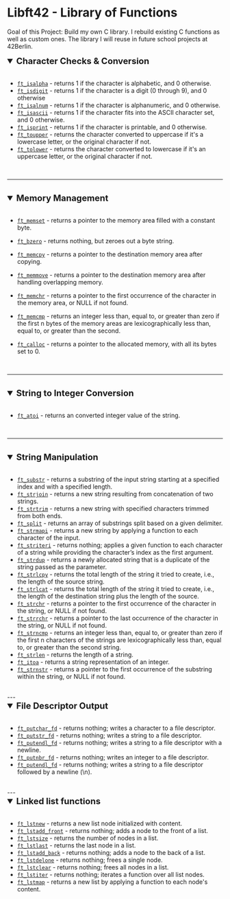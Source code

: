 # Libft42 - Library of Functions

Goal of this Project: Build my own C library. I rebuild existing C functions as well as custom ones. The library I will reuse in future school projects at 42Berlin.  


<details open>
  <summary style= "font-size:20px; font-weight:bold"> Character Checks & Conversion</summary>
<br>

- [`ft_isalpha`](ft_isalpha.c)	-  returns 1 if the character is alphabetic, and 0 otherwise.
- [`ft_isdigit`](ft_isdigit.c)	- returns 1 if the character is a digit (0 through 9), and 0 otherwise
- [`ft_isalnum`](ft_isalnum.c)	- returns 1 if the character is alphanumeric, and 0 otherwise.
- [`ft_isascii`](ft_isascii.c)	- returns 1 if the character fits into the ASCII character set, and 0 otherwise.
- [`ft_isprint`](ft_isprint.c)	- returns 1 if the character is printable, and 0 otherwise.
- [`ft_toupper`](ft_toupper.c)	- returns the character converted to uppercase if it's a lowercase letter, or the original character if not.
- [`ft_tolower`](ft_tolower.c)	-  returns the character converted to lowercase if it's an uppercase letter, or the original character if not.
</details>

<br>

---

<br>

<details open>
  <summary style= "font-size:20px; font-weight:bold"> Memory Management </summary>
<br>

- [`ft_memset`](ft_memset.c)	-  returns a pointer to the memory area filled with a constant byte.
- [`ft_bzero`](ft_bzero.c)	- returns nothing, but zeroes out a byte string.
- [`ft_memcpy`](ft_memcpy.c)	- returns a pointer to the destination memory area after copying.
- [`ft_memmove`](ft_memmove.c)	- returns a pointer to the destination memory area after handling overlapping memory.
- [`ft_memchr`](ft_memchr.c)	- returns a pointer to the first occurrence of the character in the memory area, or NULL if not found.

- [`ft_memcmp`](ft_memcmp.c)	- returns an integer less than, equal to, or greater than zero if the first n bytes of the memory areas are lexicographically less than, equal to, or greater than the second.
- [`ft_calloc`](ft_calloc.c)	-  returns a pointer to the allocated memory, with all its bytes set to 0.
</details>

<br>

---

<br>

<details open>
<br>
  <summary style= "font-size:20px; font-weight:bold"> String to Integer Conversion
</summary>

- [`ft_atoi`](ft_atoi.c)	- returns an converted integer value of the string.
</details>

<br>

---

<br>

<details open>
  <summary style= "font-size:20px; font-weight:bold"> String Manipulation </summary>
<br>

- [`ft_substr`](ft_substr.c)	- returns a substring of the input string starting at a specified index and with a specified length.
- [`ft_strjoin`](ft_strjoin.c)	- returns a new string resulting from concatenation of two strings.
- [`ft_strtrim`](ft_strtrim.c) - returns a new string with specified characters trimmed from both ends.
- [`ft_split`](ft_split.c)	- returns an array of substrings split based on a given delimiter.
- [`ft_strmapi`](ft_strmapi.c)	- returns a new string by applying a function to each character of the input.
- [`ft_striteri`](ft_striteri.c)	- returns nothing; applies a given function to each character of a string while providing the character’s index as the first argument.
- [`ft_strdup`](ft_strdup.c)	- returns a newly allocated string that is a duplicate of the string passed as the parameter.
- [`ft_strlcpy`](ft_strlcpy.c)	- returns the total length of the string it tried to create, i.e., the length of the source string.
- [`ft_strlcat`](ft_strlcat.c)	-  returns the total length of the string it tried to create, i.e., the length of the destination string plus the length of the source.
- [`ft_strchr`](ft_strchr.c)	- returns a pointer to the first occurrence of the character in the string, or NULL if not found.
- [`ft_strrchr`](ft_strrchr.c)	- returns a pointer to the last occurrence of the character in the string, or NULL if not found.
- [`ft_strncmp`](ft_strncmp.c)	- returns an integer less than, equal to, or greater than zero if the first n characters of the strings are lexicographically less than, equal to, or greater than the second string.
- [`ft_strlen`](ft_strlen.c)	- returns the length of a string.
- [`ft_itoa`](ft_itoa.c)	- returns a string representation of an integer.
- [`ft_strnstr`](ft_strnstr.c)	- returns a pointer to the first occurrence of the substring within the string, or NULL if not found.

</details>

<br>
---
<br>

<details open>
  <summary style= "font-size:20px; font-weight:bold"> File Descriptor Output </summary>
<br>

- [`ft_putchar_fd`](ft_putchar_fd.c)	- returns nothing; writes a character to a file descriptor.
- [`ft_putstr_fd`](ft_putstr_fd.c)	- returns nothing; writes a string to a file descriptor.
- [`ft_putendl_fd`](ft_putendl_fd.c)	- returns nothing; writes a string to a file descriptor with a newline.
- [`ft_putnbr_fd`](ft_putnbr_fd.c)	- returns nothing; writes an integer to a file descriptor.
- [`ft_putendl_fd`](ft_putendl_fd.c)	- returns nothing; writes a string to a file descriptor followed by a newline (\n).

</details>

<br>
---

<br>

<details open>
  <summary style= "font-size:20px; font-weight:bold"> Linked list functions </summary>
<br>

- [`ft_lstnew`](ft_lstnew.c)	- returns a new list node initialized with content.
- [`ft_lstadd_front`](ft_lstadd_front.c)	- returns nothing; adds a node to the front of a list.
- [`ft_lstsize`](ft_lstsize.c)	- returns the number of nodes in a list.
- [`ft_lstlast`](ft_lstlast.c)	- returns  the last node in a list.
- [`ft_lstadd_back`](ft_lstadd_back.c)	- returns nothing; adds a node to the back of a list.
- [`ft_lstdelone`](ft_lstdelone.c)	- returns nothing; frees a single node.
- [`ft_lstclear`](ft_lstclear.c)	- returns nothing; frees all nodes in a list.
- [`ft_lstiter`](ft_lstiter.c)	- returns nothing; iterates a function over all list nodes.
- [`ft_lstmap`](ft_lstmap.c)	- returns a new list by applying a function to each node's content.
</details>
